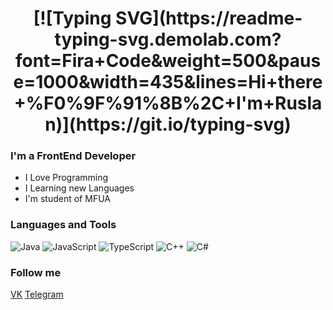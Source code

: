 <h1 align="center">[![Typing SVG](https://readme-typing-svg.demolab.com?font=Fira+Code&weight=500&pause=1000&width=435&lines=Hi+there+%F0%9F%91%8B%2C+I'm+Ruslan)](https://git.io/typing-svg)</h1>

### I'm a FrontEnd Developer
- I Love Programming
- I Learning new Languages
- I'm student of MFUA

### Languages and Tools
![Java](https://img.shields.io/badge/-Java-090909?style=for-the-badge&logo=java&logoColor=47C5FE)
![JavaScript](https://img.shields.io/badge/-JavaScript-090909?style=for-the-badge&logo=javascript&logoColor=47C5FE)
![TypeScript](https://img.shields.io/badge/-TypeScript-090909?style=for-the-badge&logo=typescript&logoColor=47C5FE)
![C++](https://img.shields.io/badge/-C++-090909?style=for-the-badge&logo=C%2b%2b&logoColor=47C5FE)
![C#](https://img.shields.io/badge/-C%23-090909?style=for-the-badge&logo=csharp&logoColor=47C5FE)

### Follow me
[VK](https://vk.com/id806316484)
[Telegram](https://t.me/moyakov1)
